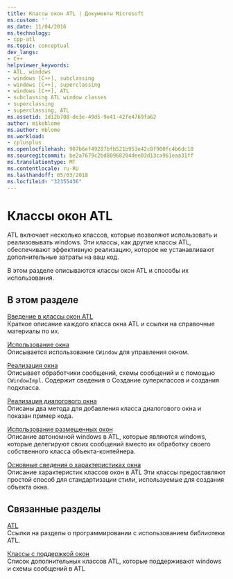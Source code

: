 ```yaml
---
title: Классы окон ATL | Документы Microsoft
ms.custom: ''
ms.date: 11/04/2016
ms.technology:
- cpp-atl
ms.topic: conceptual
dev_langs:
- C++
helpviewer_keywords:
- ATL, windows
- windows [C++], subclassing
- windows [C++], superclassing
- windows [C++], ATL
- subclassing ATL window classes
- superclassing
- superclassing, ATL
ms.assetid: 1d12b708-de3e-49d5-9e41-42fe4769fa62
author: mikeblome
ms.author: mblome
ms.workload:
- cplusplus
ms.openlocfilehash: 907b6ef49287bfb521b953e42c8f900fc4b6dc10
ms.sourcegitcommit: be2a7679c2bd80968204dee03d13ca961eaa31ff
ms.translationtype: MT
ms.contentlocale: ru-RU
ms.lasthandoff: 05/03/2018
ms.locfileid: "32355436"
---
```

# <a name="atl-window-classes"></a>Классы окон ATL
ATL включает несколько классов, которые позволяют использовать и реализовывать windows. Эти классы, как другие классы ATL, обеспечивают эффективную реализацию, которое не устанавливают дополнительные затраты на ваш код.  
  
 В этом разделе описываются классы окон ATL и способы их использования.  
  
## <a name="in-this-section"></a>В этом разделе  
 [Введение в классы окон ATL](../atl/introduction-to-atl-window-classes.md)  
 Краткое описание каждого класса окна ATL и ссылки на справочные материалы по их.  
  
 [Использование окна](../atl/using-a-window.md)  
 Описывается использование `CWindow` для управления окном.  
  
 [Реализация окна](../atl/implementing-a-window.md)  
 Описывает обработчики сообщений, схемы сообщений и с помощью `CWindowImpl`. Содержит сведения о Создание суперклассов и создания подкласса.  
  
 [Реализация диалогового окна](../atl/implementing-a-dialog-box.md)  
 Описаны два метода для добавления класса диалогового окна и показан пример кода.  
  
 [Использование размещенных окон](../atl/using-contained-windows.md)  
 Описание автономной windows в ATL, которые являются windows, которые делегируют своих сообщений вместо их обработку своего собственного класса объекта-контейнера.  
  
 [Основные сведения о характеристиках окна](../atl/understanding-window-traits.md)  
 Описание характеристик классов окон в ATL Эти классы предоставляют простой способ для стандартизации стили, используемые для создания объекта окна.  
  
## <a name="related-sections"></a>Связанные разделы  
 [ATL](../atl/active-template-library-atl-concepts.md)  
 Ссылки на разделы о программировании с использованием библиотеки ATL.  
  
 [Классы с поддержкой окон](../atl/windows-support-classes.md)  
 Список дополнительных классов ATL, которые поддерживают windows и схемы сообщений в ATL

